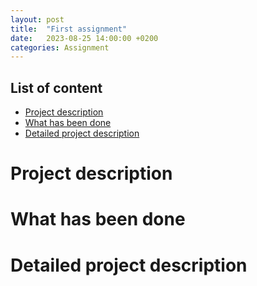 ```yaml
---
layout: post
title:  "First assignment"
date:   2023-08-25 14:00:00 +0200
categories: Assignment
---
```


## List of content

- [Project description](Project-description)
- [What has been done](What-has-been-done)
- [Detailed project description](Detailed-project-description)



# Project description

# What has been done

# Detailed project description